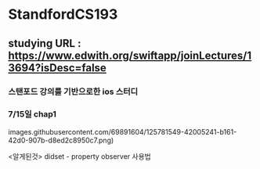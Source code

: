 # StandfordCS193

## studying URL : https://www.edwith.org/swiftapp/joinLectures/13694?isDesc=false

### 스탠포드 강의를 기반으로한 ios 스터디

### 7/15일 chap1
images.githubusercontent.com/69891604/125781549-42005241-b161-42d0-907b-d8ed2c8950c7.png)

<알게된것>
didset - property observer 사용법

